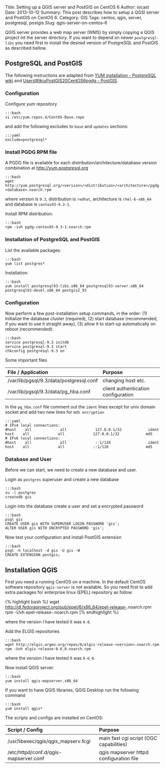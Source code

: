 Title: Setting up a QGIS server and PostGIS on CentOS 6
Author: iocast
Date: 2013-10-12
Summary: This post describes how to setup a QGSI server and PostGIS on CentOS 6.
Category: GIS
Tags: centos, qgis, server, postgresql, postgis
Slug: qgis-server-on-centos-6


QGIS server provides a web map server (WMS) by simply copying a QGIS project int the server directory. If you want to depend on newer ```postgresql-libs``` you need first to install the desired version of PostgreSQL and PostGIS as described bellow.


## PostgreSQL and PostGIS

The following instructions are adapted from  [YUM installation - PostgreSQL wiki](http://wiki.postgresql.org/wiki/YUM_Installation#Configure_your_YUM_repository) and [UsersWikiuPostGIS20CentOS6pgdg - PostGIS](http://trac.osgeo.org/postgis/wiki/UsersWikiPostGIS20CentOS6pgdg).

### Configuration

Configure yum repository

	:::bash
	vi /etc/yum.repos.d/CentOS-Base.repo


and add the following excludes to ```base``` and ```updates``` sections:

	:::yaml
	exclude=postgresql*


### Install PGDG RPM file

A PGDG file is available for each distribution/architecture/database version combination at http://yum.postgresql.org 

	:::bash
	wget http://yum.postgresql.org/<version>/<distribution>/<architecture>/pgdg-<database>.noarch.rpm

where version is ```9.3```, distribution is ```redhat```, architecture is ```rhel-6-x86_64``` and database is ```centos93-9.3-1```.

Install RPM distribution:

	:::bash
	rpm -ivh pgdg-centos93-9.3-1.noarch.rpm


### Installation of PostgreSQL and PostGIS

List the available packages:

	:::bash
	yum list postgres*


Installation:

	:::bash
	yum install postgresql93-libs.x86_64 postgresql93-server.x86_64 postgresql93-devel.x86_64 postgis2_93


### Configuration

Now perform a few post-installation setup commands, in the order: (1) Initialize the database cluster (required), (2) start database (recommended, if you want to use it straight away), (3) allow it to start-up automatically on reboot (recommended):

	:::bash
	service postgresql-9.3 initdb
	service postgresql-9.3 start
	chkconfig postgresql-9.3 on


Some important files

File / Application                       | Purpose
:----------------------------------------|:------------------------------------
/var/lib/pgsql/9.3/data/postgresql.conf  | changing host etc.
/var/lib/pgsql/9.3/data/pg_hba.conf      | client authentication configuration


In the ```pg_hba.conf``` file comment out the ```ident``` lines except for unix domain socket and add two new lines for ```md5 encryption```

	:::yaml
	# IPv4 local connections:
	#host    all             all             127.0.0.1/32            ident
	host    all             all             127.0.0.1/32            md5
	# IPv6 local connections:
	#host    all             all             ::1/128                 ident
	host    all             all             ::1/128                 md5


###  Database and User

Before we can start, we need to create a new database and user.

Login as ```postgres``` superuser and create a new database

	:::bash
	su -l postgres
	createdb gis


Login into the database create a user and set a encrypted password

	:::bash
	psql gis
	CREATE USER gis WITH SUPERUSER LOGIN PASSWORD 'gis';
	ALTER USER gis WITH ENCRYPTED PASSWORD 'gis';


Now test your configuration and install PostGIS extension

	:::bash
	psql -h localhost -d gis -U gis -W
	CREATE EXTENSION postgis;



## Installation QGIS

First you need a running CentOS on a machine. In the default CentOS software repository ```qgis-server``` is not available. So you need first to add extra packages for enterprise linux (EPEL) repository as follow:

{% highlight bash %}
wget http://dl.fedoraproject.org/pub/epel/6/x86_64/epel-release-<version>.noarch.rpm
rpm -Uvh epel-release-<version>.noarch.rpm
{% endhighlight %}

where the version I have tested it was ```6-8```.


Add the ELGIS repositories

	:::bash
	wget http://elgis.argeo.org/repos/6/elgis-release-<version>.noarch.rpm
	rpm -Uvh elgis-release-6-6_0.noarch.rpm

where the version I have tested it was ```6-6_0```.


Now install QGIS server:

	:::bash
	yum install qgis-mapserver.x86_64


If you want to have QGIS libraries, QGIS Desktop run the following command

	:::bash
	yum install qgis*


The scripts and configs are installed on CentOS:

Script / Config                       | Purpose
:-------------------------------------|:----------------------------------------
/usr/libexec/qgis/qgis_mapserv.fcgi   | main fast cgi script (OGC capabilities)
/etc/httpd/conf.d/qgis-mapserver.conf | qgis mapserver httpd configuration file

